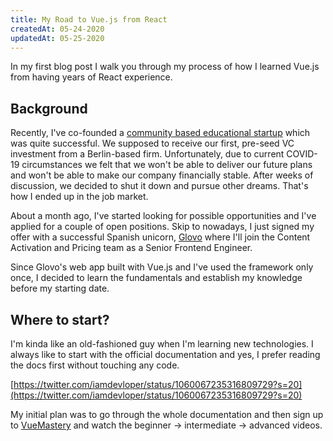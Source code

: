 ```yaml
---
title: My Road to Vue.js from React
createdAt: 05-24-2020
updatedAt: 05-25-2020
---
```


In my first blog post I walk you through my process of how I learned Vue.js from having years of React experience.

## Background

Recently, I've co-founded a [community based educational startup](https://cogito.study) which was quite successful. We supposed to receive our first, pre-seed VC investment from a Berlin-based firm. Unfortunately, due to current COVID-19 circumstances we felt that we won't be able to deliver our future plans and won't be able to make our company financially stable. After weeks of discussion, we decided to shut it down and pursue other dreams. That's how I ended up in the job market.

About a month ago, I've started looking for possible opportunities and I've applied for a couple of open positions. Skip to nowadays, I just signed my offer with a successful Spanish unicorn, [Glovo](https://glovoapp.com/en/) where I'll join the Content Activation and Pricing team as a Senior Frontend Engineer.

Since Glovo's web app built with Vue.js and I've used the framework only once, I decided to learn the fundamentals and establish my knowledge before my starting date.

## Where to start?

I'm kinda like an old-fashioned guy when I'm learning new technologies. I always like to start with the official documentation and yes, I prefer reading the docs first without touching any code.

[https://twitter.com/iamdevloper/status/1060067235316809729?s=20](https://twitter.com/iamdevloper/status/1060067235316809729?s=20)

My initial plan was to go through the whole documentation and then sign up to [VueMastery](https://www.vuemastery.com/) and watch the beginner → intermediate → advanced videos.

